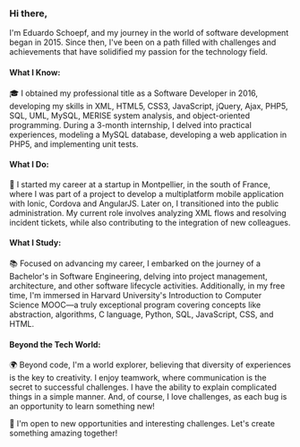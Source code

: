 ### Hi there,  
I'm Eduardo Schoepf, and my journey in the world of software development began in 2015. Since then, I've been on a path filled with challenges and achievements that have solidified my passion for the technology field.
#### What I Know:
🎓 I obtained my professional title as a Software Developer in 2016, developing my skills in XML, HTML5, CSS3, JavaScript, jQuery, Ajax, PHP5, SQL, UML, MySQL, MERISE system analysis, and object-oriented programming. During a 3-month internship, I delved into practical experiences, modeling a MySQL database, developing a web application in PHP5, and implementing unit tests.
#### What I Do:
📱 I started my career at a startup in Montpellier, in the south of France, where I was part of a project to develop a multiplatform mobile application with Ionic, Cordova and AngularJS. Later on, I transitioned into the public administration. My current role involves analyzing XML flows and resolving incident tickets, while also contributing to the integration of new colleagues. 
#### What I Study:
📚 Focused on advancing my career, I embarked on the journey of a Bachelor's in Software Engineering, delving into project management, architecture, and other software lifecycle activities. Additionally, in my free time, I'm immersed in Harvard University's Introduction to Computer Science MOOC—a truly exceptional program covering concepts like abstraction, algorithms, C language, Python, SQL, JavaScript, CSS, and HTML.
#### Beyond the Tech World:
🌍 Beyond code, I'm a world explorer, believing that diversity of experiences is the key to creativity. I enjoy teamwork, where communication is the secret to successful challenges. I have the ability to explain complicated things in a simple manner. And, of course, I love challenges, as each bug is an opportunity to learn something new!

🚀 I'm open to new opportunities and interesting challenges. Let's create something amazing together!

